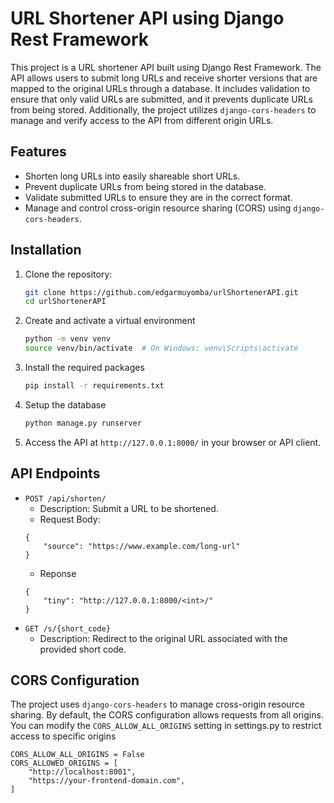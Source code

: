 # URL Shortener API using Django Rest Framework

This project is a URL shortener API built using Django Rest Framework. The API allows users to submit long URLs and receive shorter versions that are mapped to the original URLs through a database. It includes validation to ensure that only valid URLs are submitted, and it prevents duplicate URLs from being stored. Additionally, the project utilizes `django-cors-headers` to manage and verify access to the API from different origin URLs.

## Features

- Shorten long URLs into easily shareable short URLs.
- Prevent duplicate URLs from being stored in the database.
- Validate submitted URLs to ensure they are in the correct format.
- Manage and control cross-origin resource sharing (CORS) using `django-cors-headers`.

## Installation

1. Clone the repository:

   ```bash
   git clone https://github.com/edgarmuyomba/urlShortenerAPI.git
   cd urlShortenerAPI
   ```
2. Create and activate a virtual environment
    ```bash
    python -m venv venv
    source venv/bin/activate  # On Windows: venv\Scripts\activate
    ```
3. Install the required packages
    ```bash
    pip install -r requirements.txt
    ```
4. Setup the database
    ```bash
    python manage.py runserver
    ```
5. Access the API at `http://127.0.0.1:8000/` in your browser or API client.

## API Endpoints
- `POST /api/shorten/`
    - Description: Submit a URL to be shortened.
    - Request Body:
    ```
    {
        "source": "https://www.example.com/long-url"
    }
    ```
    - Reponse
    ```
    {
        "tiny": "http://127.0.0.1:8000/<int>/"
    }
    ```
- `GET /s/{short_code}`
    - Description: Redirect to the original URL associated with the provided short code.

## CORS Configuration
The project uses `django-cors-headers` to manage cross-origin resource sharing. By default, the CORS configuration allows requests from all origins. You can modify the `CORS_ALLOW_ALL_ORIGINS` setting in settings.py to restrict access to specific origins
```
CORS_ALLOW_ALL_ORIGINS = False
CORS_ALLOWED_ORIGINS = [
    "http://localhost:8001",
    "https://your-frontend-domain.com",
]
```
